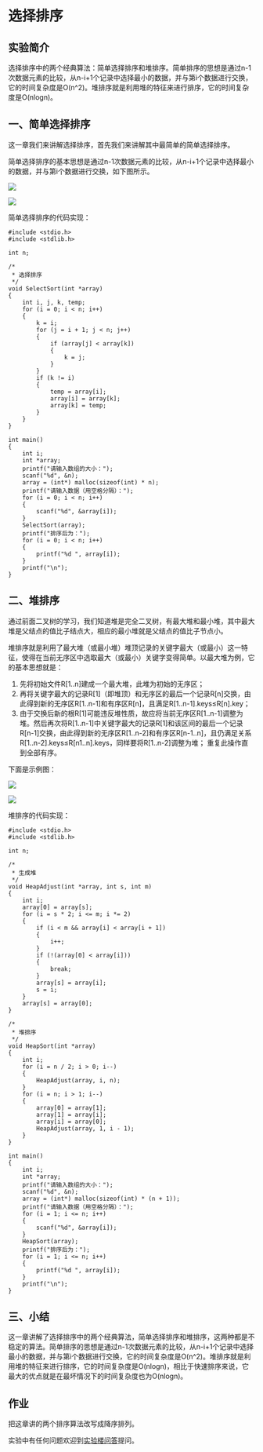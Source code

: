 # 选择排序

## 实验简介

选择排序中的两个经典算法：简单选择排序和堆排序。简单排序的思想是通过n-1次数据元素的比较，从n-i+1个记录中选择最小的数据，并与第i个数据进行交换，它的时间复杂度是O(n^2)。堆排序就是利用堆的特征来进行排序，它的时间复杂度是O(nlogn)。

## 一、简单选择排序

这一章我们来讲解选择排序，首先我们来讲解其中最简单的简单选择排序。

简单选择排序的基本思想是通过n-1次数据元素的比较，从n-i+1个记录中选择最小的数据，并与第i个数据进行交换，如下图所示。

![](https://dn-anything-about-doc.qbox.me/sjjg/40.png)

![](https://dn-anything-about-doc.qbox.me/sjjg/39.gif)

简单选择排序的代码实现：
```
#include <stdio.h>
#include <stdlib.h>

int n;

/*
 * 选择排序
 */
void SelectSort(int *array)
{
	int i, j, k, temp;
	for (i = 0; i < n; i++)
	{
		k = i;
		for (j = i + 1; j < n; j++)
		{
			if (array[j] < array[k])
			{
				k = j;
			}
		}
		if (k != i)
		{
			temp = array[i];
			array[i] = array[k];
			array[k] = temp;
		}
	}
}

int main()
{
	int i;
	int *array;
	printf("请输入数组的大小：");
	scanf("%d", &n);
	array = (int*) malloc(sizeof(int) * n);
	printf("请输入数据（用空格分隔）：");
	for (i = 0; i < n; i++)
	{
		scanf("%d", &array[i]);
	}
	SelectSort(array);
	printf("排序后为：");
	for (i = 0; i < n; i++)
	{
		printf("%d ", array[i]);
	}
	printf("\n");
}
```

## 二、堆排序

通过前面二叉树的学习，我们知道堆是完全二叉树，有最大堆和最小堆，其中最大堆是父结点的值比子结点大，相应的最小堆就是父结点的值比子节点小。

堆排序就是利用了最大堆（或最小堆）堆顶记录的关键字最大（或最小）这一特征，使得在当前无序区中选取最大（或最小）关键字变得简单。以最大堆为例，它的基本思想就是：
1. 先将初始文件R[1..n]建成一个最大堆，此堆为初始的无序区；
2. 再将关键字最大的记录R[1]（即堆顶）和无序区的最后一个记录R[n]交换，由此得到新的无序区R[1..n-1]和有序区R[n]，且满足R[1..n-1].keys≤R[n].key；
3. 由于交换后新的根R[1]可能违反堆性质，故应将当前无序区R[1..n-1]调整为堆。然后再次将R[1..n-1]中关键字最大的记录R[1]和该区间的最后一个记录R[n-1]交换，由此得到新的无序区R[1..n-2]和有序区R[n-1..n]，且仍满足关系R[1..n-2].keys≤R[n1..n].keys，同样要将R[1..n-2]调整为堆；
重复此操作直到全部有序。

下面是示例图：

![](https://dn-anything-about-doc.qbox.me/sjjg/42.png)

![](https://dn-anything-about-doc.qbox.me/sjjg/Sorting_heapsort_anim.gif)

堆排序的代码实现：
```
#include <stdio.h>
#include <stdlib.h>

int n;

/*
 * 生成堆
 */
void HeapAdjust(int *array, int s, int m)
{
	int i;
	array[0] = array[s];
	for (i = s * 2; i <= m; i *= 2)
	{
		if (i < m && array[i] < array[i + 1])
		{
			i++;
		}
		if (!(array[0] < array[i]))
		{
			break;
		}
		array[s] = array[i];
		s = i;
	}
	array[s] = array[0];
}

/*
 * 堆排序
 */
void HeapSort(int *array)
{
	int i;
	for (i = n / 2; i > 0; i--)
	{
		HeapAdjust(array, i, n);
	}
	for (i = n; i > 1; i--)
	{
		array[0] = array[1];
		array[1] = array[i];
		array[i] = array[0];
		HeapAdjust(array, 1, i - 1);
	}
}

int main()
{
	int i;
	int *array;
	printf("请输入数组的大小：");
	scanf("%d", &n);
	array = (int*) malloc(sizeof(int) * (n + 1));
	printf("请输入数据（用空格分隔）：");
	for (i = 1; i <= n; i++)
	{
		scanf("%d", &array[i]);
	}
	HeapSort(array);
	printf("排序后为：");
	for (i = 1; i <= n; i++)
	{
		printf("%d ", array[i]);
	}
	printf("\n");
}
```

## 三、小结

这一章讲解了选择排序中的两个经典算法，简单选择排序和堆排序，这两种都是不稳定的算法。简单排序的思想是通过n-1次数据元素的比较，从n-i+1个记录中选择最小的数据，并与第i个数据进行交换，它的时间复杂度是O(n^2)。堆排序就是利用堆的特征来进行排序，它的时间复杂度是O(nlogn)，相比于快速排序来说，它最大的优点就是在最坏情况下的时间复杂度也为O(nlogn)。

## 作业

把这章讲的两个排序算法改写成降序排列。

实验中有任何问题欢迎到[实验楼问答](http://www.shiyanlou.com/questions)提问。



